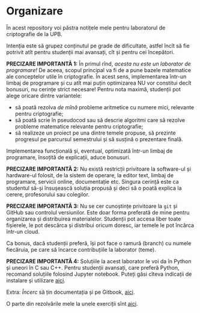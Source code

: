 # Organizare

În acest repository voi păstra notițele mele pentru laboratorul de criptografie de la UPB.

Intenția este să grupez conținutul pe grade de dificultate, astfel încît să fie potrivit atît pentru studenții mai avansați, cît și pentru cei începători.

**PRECIZARE IMPORTANTĂ 1:** În primul rînd, _acesta nu este un laborator de programare!_ De aceea, scopul principal va fi de a pune bazele matematice ale conceptelor utile în criptografie. În acest sens, implementarea într-un limbaj de programare și cu atît mai puțin optimizarea NU vor constitui decît bonusuri, nu cerințe strict necesare! Pentru nota maximă, studenții pot alege oricare dintre variantele:

* să poată rezolva _de mînă_ probleme aritmetice cu numere mici, relevante pentru criptografie;
* să poată scrie în pseudocod sau să descrie algoritmi care să rezolve probleme matematice relevante pentru criptografie;
* să realizeze un proiect pe una dintre temele propuse, să prezinte progresul pe parcursul semestrului și să susțină o prezentare finală.

Implementarea funcțională și, eventual, optimizată într-un limbaj de programare, însoțită de explicații, aduce bonusuri.

**PRECIZARE IMPORTANTĂ 2:** Nu există restricții privitoare la software-ul și hardware-ul folosit, de la sistem de operare, la editor text, limbaj de programare, servicii online, documentație etc. Singura cerință este ca studentul să-și însușească soluția propusă și deci să o poată explica la cerere, profesorului sau colegilor.

**PRECIZARE IMPORTANTĂ 3:** Nu se cer cunoștințe privitoare la `git` și GitHub sau controlul versiunilor. Este doar forma preferată de mine pentru organizarea și distribuirea materialelor. Studenții pot accesa liber toate fișierele, le pot descărca și distribui oricum doresc, iar temele le pot încărca într-un cloud.

Ca bonus, dacă studenții preferă, își pot face o ramură (branch) cu numele fiecăruia, pe care să încarce contribuțiile la laborator (teme).

**PRECIZARE IMPORTANTĂ 4:** Soluțiile la acest laborator le voi da în Python și uneori în C sau C++.
Pentru studenții avansați, care preferă Python, recomand soluțiile folosind Jupyter notebook.
Puteți găsi cîteva indicații de instalare și utilizare 
[aici](https://github.com/adimanea/fsa-softmat/blob/main/python/2-proglit.md).

Extra: *Încerc* să țin documentația și pe Gitbook, [aici](https://app.gitbook.com/@adrianmanea/s/criptografie-upb/v/main/).

O parte din rezolvările mele la unele exerciții sînt [aici](./cod).